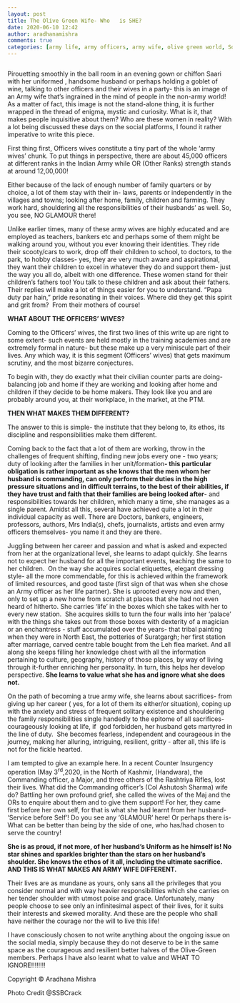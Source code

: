 ```yaml
---
layout: post
title: The Olive Green Wife- Who   is SHE?
date: 2020-06-10 12:42
author: aradhanamishra
comments: true
categories: [army life, army officers, army wife, olive green world, Social]
---
```

<!-- wp:image {"align":"center","id":1205,"sizeSlug":"large"} -->
<div class="wp-block-image"><figure class="aligncenter size-large"><img src="http://www.aradhanamishra.com/wp-content/uploads/2020/06/army-wife.jpeg" alt="" class="wp-image-1205"/></figure></div>
<!-- /wp:image -->

<!-- wp:paragraph -->
<p></p>
<!-- /wp:paragraph -->

<!-- wp:paragraph -->
<p>Pirouetting smoothly in the ball room in an evening gown or chiffon Saari with her uniformed , handsome husband or perhaps holding a goblet of wine, talking to other officers and their wives in a party- this is an image of an Army wife that’s ingrained in the mind of people in the non-army world! As a matter of fact, this image is not the stand-alone thing, it is further wrapped in the thread of enigma, mystic and curiosity. What is it, that makes people inquisitive about them? Who are these women in reality? With a lot being discussed these days on the social platforms, I found it rather imperative to write this piece.</p>
<!-- /wp:paragraph -->

<!-- wp:paragraph -->
<p>First thing first, Officers wives constitute a tiny part of the whole ‘army wives’ chunk. To put things in perspective, there are about 45,000 officers at different ranks in the Indian Army while OR (Other Ranks) strength stands at around 12,00,000!</p>
<!-- /wp:paragraph -->

<!-- wp:paragraph -->
<p>Either because of the lack of enough number of family quarters or by choice, a lot of them stay with their in- laws, parents or independently in the villages and towns; looking after home, family, children and farming. They work hard, shouldering all the responsibilities of their husbands’ as well. So, you see, NO GLAMOUR there!</p>
<!-- /wp:paragraph -->

<!-- wp:paragraph -->
<p>Unlike earlier times, many of these army wives are highly educated and are employed as teachers, bankers etc and perhaps some of them might be walking around you, without you ever knowing their identities. They ride their scooty/cars to work, drop off their children to school, to doctors, to the park, to hobby classes- yes, they are very much aware and aspirational, they want their children to excel in whatever they do and support them- just the way you all do, albeit with one difference. These women stand for their children’s fathers too! You talk to these children and ask about their fathers. Their replies will make a lot of things easier for you to understand. “Papa duty par hain,”  pride resonating in their voices. Where did they get this spirit and grit from? &nbsp;From their mothers of course!</p>
<!-- /wp:paragraph -->

<!-- wp:paragraph -->
<p><strong>WHAT ABOUT THE OFFICERS’ WIVES?</strong></p>
<!-- /wp:paragraph -->

<!-- wp:paragraph -->
<p>Coming to the Officers’ wives, the first two lines of this write up are right to some extent- such events are held mostly in the training academies and are extremely formal in nature- but these make up a very miniscule part of their lives. Any which way, it is this segment (Officers’ wives) that gets maximum scrutiny, and the most bizarre conjectures.</p>
<!-- /wp:paragraph -->

<!-- wp:paragraph -->
<p>To begin with, they do exactly what their civilian counter parts are doing- balancing job and home if they are working and looking after home and children if they decide to be home makers. They look like you and are probably around you, at their workplace, in the market, at the PTM. </p>
<!-- /wp:paragraph -->

<!-- wp:paragraph -->
<p><strong>THEN WHAT MAKES THEM DIFFERENT?</strong></p>
<!-- /wp:paragraph -->

<!-- wp:paragraph -->
<p>The answer to this is simple- the institute that they belong to, its ethos, its discipline and responsibilities make them different.</p>
<!-- /wp:paragraph -->

<!-- wp:paragraph -->
<p>Coming back to the fact that a lot of them are working, throw in the challenges of frequent shifting, finding new jobs every one - two years; duty of looking after the families in her unit/formation<strong>- this particular obligation is rather important as she knows that the men whom her husband is commanding, can only perform their duties in the high pressure situations and in difficult terrains, to the best of their abilities, if they have trust and faith that their families are being looked after</strong>- and responsibilities towards her children, which many a time, she manages as a single parent. Amidst all this, several have achieved quite a lot in their individual capacity as well. There are Doctors, bankers, engineers, professors, authors, Mrs India(s), chefs, journalists, artists and even army officers themselves- you name it and they are there.</p>
<!-- /wp:paragraph -->

<!-- wp:paragraph -->
<p>Juggling between her career and passion and what is asked and expected from her at the organizational level, she learns to adapt quickly. She learns not to expect her husband for all the important events, teaching the same to her children. &nbsp;On the way she acquires social etiquettes, elegant dressing style- all the more commendable, for this is achieved within the framework of limited resources, and good taste (first sign of that was when she chose an Army officer as her life partner). She is uprooted every now and then, only to set up a new home from scratch at places that she had not even heard of hitherto. She carries ‘life’ in the boxes which she takes with her to every new station. &nbsp;She acquires skills to turn the four walls into her ‘palace’ with the things she takes out from those boxes with dexterity of a magician or an enchantress - stuff accumulated over the years- that tribal painting when they were in North East, the potteries of Suratgargh; her first station after marriage, carved centre table bought from the Leh flea market. And all along she keeps filling her knowledge chest with all the information pertaining to culture, geography, history of those places, by way of living through it-further enriching her personality. In turn, this helps her develop perspective. <strong>She learns to value what she has and ignore what she does not.</strong></p>
<!-- /wp:paragraph -->

<!-- wp:paragraph -->
<p>On the path of becoming a true army wife, she learns about sacrifices- from giving up her career ( yes, for a lot of them its either/or situation), coping up with the anxiety and stress of frequent solitary existence and shouldering the family responsibilities single handedly to the epitome of all sacrifices-courageously looking at life, if &nbsp;god forbidden, her husband gets martyred in the line of duty. &nbsp;She becomes fearless, independent and courageous in the journey, making her alluring, intriguing, resilient, gritty - after all, this life is not for the fickle hearted.</p>
<!-- /wp:paragraph -->

<!-- wp:paragraph -->
<p>I am tempted to give an example here. In a recent Counter Insurgency operation (May 3<sup>rd</sup>,2020, in the North of Kashmir, (Handwara), the Commanding officer, a Major, and three others of the Rashtriya Rifles, lost their lives. What did the Commanding officer’s (Col Ashutosh Sharma) wife do? Battling her own profound grief, she called the wives of the Maj and the ORs to enquire about them and to give them support! For her, they came first before her own self, for that is what she had learnt from her husband- ‘Service before Self’! Do you see any ‘GLAMOUR’ here! Or perhaps there is- What can be better than being by the side of one, who has/had chosen to serve the country!</p>
<!-- /wp:paragraph -->

<!-- wp:paragraph -->
<p><strong>She is as proud, if not more, of her husband’s Uniform as he himself is! No star shines and sparkles brighter than the stars on her husband’s shoulder. She knows the ethos of it all, including the ultimate sacrifice. AND THIS IS WHAT MAKES AN ARMY WIFE DIFFERENT. &nbsp;</strong></p>
<!-- /wp:paragraph -->

<!-- wp:paragraph -->
<p>Their lives are as mundane as yours, only sans all the privileges that you consider normal and with way heavier responsibilities which she carries on her tender shoulder with utmost poise and grace. Unfortunately, many people choose to see only an infinitesimal aspect of their lives, for it suits their interests and skewed morality. And these are the people who shall  have neither the courage nor the will to live this life!</p>
<!-- /wp:paragraph -->

<!-- wp:paragraph -->
<p>I have consciously chosen to not write anything about the ongoing issue on the social media, simply because they do not deserve to be in the same space as the courageous and resilient better halves of the Olive-Green members. Perhaps I have also learnt what to value and WHAT TO IGNORE!!!!!!!!</p>
<!-- /wp:paragraph -->

<!-- wp:paragraph -->
<p>Copyright © Aradhana Mishra</p>
<!-- /wp:paragraph -->

<!-- wp:paragraph -->
<p>Photo Credit @SSBCrack</p>
<!-- /wp:paragraph -->
